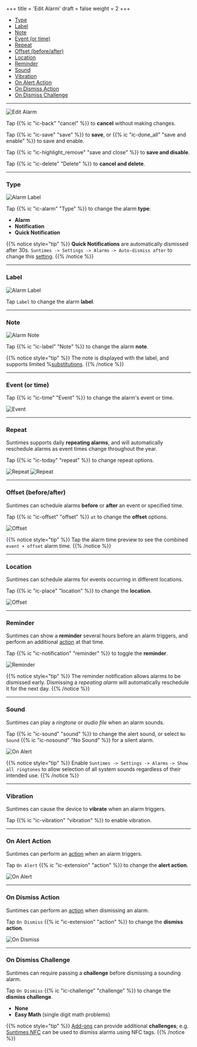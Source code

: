 +++
title = 'Edit Alarm'
draft = false
weight = 2
+++

* [Type](#type)
* [Label](#label)
* [Note](#note)
* [Event (or time)](#event-or-time)
* [Repeat](#repeat)
* [Offset (before/after)](#offset-before-after)
* [Location](#offset-beforeafter)
* [Reminder](#reminder)
* [Sound](#sound)
* [Vibration](#vibration)
* [On Alert Action](#on-alert-action)
* [On Dismiss Action](#on-dismiss-action)
* [On Dismiss Challenge](#on-dismiss-challenge)


---
![Edit Alarm](../images/suntimes-editalarm-actionbar.png?width=350px&classes=inline)

Tap {{% ic "ic-back" "cancel" %}} to **cancel** without making changes.

Tap {{% ic "ic-save" "save" %}} to **save**, or {{% ic "ic-done_all" "save and enable" %}} to save and enable.

Tap {{% ic "ic-highlight_remove" "save and close" %}} to **save and disable**.

Tap {{% ic "ic-delete" "Delete" %}} to **cancel and delete**.


---
### Type

![Alarm Label](../images/suntimes-editalarm-type.png?width=350px&classes=inline "Alarm Type")

Tap {{% ic "ic-alarm" "Type" %}} to change the alarm **type**:

* **Alarm**
* **Notification**
* **Quick Notification**

{{% notice style="tip" %}}
**Quick Notifications** are automatically dismissed after 30s. `Suntimes -> Settings -> Alarms` `-> Auto-dismiss after` to change this [setting](settings#quick-notification).
{{% /notice %}}


---
### Label 

![Alarm Label](../images/suntimes-editalarm-label.png?width=350px&classes=inline "Alarm Label")

Tap `Label` to change the alarm **label**.


---
### Note 

![Alarm Note](../images/suntimes-editalarm-note.png?width=350px&classes=inline "Alarm Note")

Tap {{% ic "ic-label" "Note" %}} to change the alarm **note**. 

{{% notice style="tip" %}}
The note is displayed with the label, and supports limited %[substitutions](/help/more/data/datasubstitutions).
{{% /notice %}}

---
### Event (or time)

Tap {{% ic "ic-time" "Event" %}} to change the alarm's event or time.

![Event](../images/suntimes-editalarm-schedule-event.png?width=250px&classes=inline "Event")

---
### Repeat

Suntimes supports daily **repeating alarms**, and will automatically reschedule alarms as event times change throughout the year.

Tap {{% ic "ic-today" "repeat" %}} to change repeat options.

![Repeat](../images/suntimes-editalarm-schedule-repeat.png?width=250px&classes=inline "Repeat")
![Repeat](../images/suntimes-editalarm-repeat.png?width=200px&classes=inline "Repeat")

---
### Offset (before/after)


Suntimes can schedule alarms **before** or **after** an event or specified time.

Tap {{% ic "ic-offset" "offset" %}} `at` to change the **offset** options.

![Offset](../images/suntimes-editalarm-schedule-at.png?width=250px&classes=inline "Alarm Offset")

{{% notice style="tip" %}}
Tap the alarm time preview to see the combined `event + offset` alarm time.
{{% /notice %}}

---
### Location

Suntimes can schedule alarms for events occurring in different locations.

Tap {{% ic "ic-place" "location" %}} to change the **location**.

![Offset](../images/suntimes-editalarm-schedule-location.png?width=250px&classes=inline "Alarm Offset")


---
### Reminder

Suntimes can show a **reminder** several hours before an alarm triggers, and perform an additional [action](/help/more/actions) at that time.

Tap {{% ic "ic-notification" "reminder" %}} to toggle the **reminder**.

![Reminder](../images/suntimes-editalarm-before.png?width=250px&classes=inline "Reminder")

{{% notice style="tip" %}}
The reminder notification allows alarms to be dismissed early. Dismissing a *repeating alarm* will automatically reschedule it for the next day.
{{% /notice %}}


---
### Sound

Suntimes can play a *ringtone* or *audio file* when an alarm sounds.

Tap {{% ic "ic-sound" "sound" %}} to change the alert sound, or select `No Sound` {{% ic "ic-nosound" "No Sound" %}} for a silent alarm.

![On Alert](../images/suntimes-editalarm-onalert.png?width=250px&classes=inline "On Alert")

{{% notice style="tip" %}}
Enable `Suntimes -> Settings -> Alarms` `-> Show all ringtones` to allow selection of all system sounds regardless of their intended use.
{{% /notice %}}

---
### Vibration

Suntimes can cause the device to **vibrate** when an alarm triggers.

Tap {{% ic "ic-vibration" "vibration" %}} to enable vibration.


---
### On Alert Action

Suntimes can perform an [action](/help/more/actions) when an alarm triggers.

Tap `On Alert` {{% ic "ic-extension" "action" %}} to change the **alert action**.

![On Alert](../images/suntimes-editalarm-onalert1.png?width=250px&classes=inline "On Alert")

---
### On Dismiss Action

Suntimes can perform an [action](/help/more/actions) when dismissing an alarm.

Tap `On Dismiss` {{% ic "ic-extension" "action" %}} to change the **dismiss action**.


![On Dismiss](../images/suntimes-editalarm-ondismiss.png?width=250px&classes=inline "On Dismiss")

---
### On Dismiss Challenge

Suntimes can require passing a **challenge** before dismissing a sounding alarm.

Tap `On Dismiss` {{% ic "ic-challenge" "challenge" %}} to change the **dismiss challenge**.

* **None**
* **Easy Math** (single digit math problems)


{{% notice style="tip" %}}
[Add-ons](/help/addons) can provide additional **challenges**; e.g. [Suntimes NFC](/help/addons) can be used to dismiss alarms using NFC tags.
{{% /notice %}}



